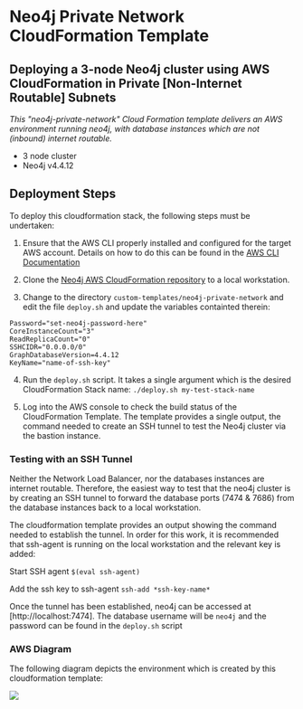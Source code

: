 # Neo4j Private Network CloudFormation Template

## Deploying a 3-node Neo4j cluster using AWS CloudFormation in Private [Non-Internet Routable] Subnets

*This "neo4j-private-network" Cloud Formation template delivers an AWS environment running neo4j, with database instances which are not (inbound) internet routable.*

 - 3 node cluster
 - Neo4j v4.4.12

## Deployment Steps

To deploy this cloudformation stack, the following steps must be undertaken:

1) Ensure that the AWS CLI properly installed and configured for the target AWS account.  Details on how to do this can be found in the [AWS CLI Documentation](https://docs.aws.amazon.com/cli/latest/userguide/cli-chap-configure.html)

2) Clone the [Neo4j AWS CloudFormation repository](
https://github.com/neo4j-partners/amazon-cloud-formation-neo4j) to a local workstation.  

3) Change to the directory ```custom-templates/neo4j-private-network``` and edit the file ```deploy.sh``` and update the variables containted therein:

```
Password="set-neo4j-password-here"
CoreInstanceCount="3"
ReadReplicaCount="0"
SSHCIDR="0.0.0.0/0"
GraphDatabaseVersion=4.4.12
KeyName="name-of-ssh-key"
```

4) Run the ```deploy.sh``` script.  It takes a single argument which is the desired CloudFormation Stack name:
```./deploy.sh my-test-stack-name```

5) Log into the AWS console to check the build status of the CloudFormation Template.  The template provides a single output, the command needed to create an SSH tunnel to test the Neo4j cluster via the bastion instance.

### Testing with an SSH Tunnel
Neither the Network Load Balancer, nor the databases instances are internet routable.  Therefore, the easiest way to test that the neo4j cluster is by creating an SSH tunnel to forward the database ports (7474 & 7686) from the database instances back to a local workstation.

The cloudformation template provides an output showing the command needed to establish the tunnel.  In order for this work, it is recommended that ssh-agent is running on the local workstation and the relevant key is added:

Start SSH agent
```$(eval ssh-agent)```

Add the ssh key to ssh-agent
```ssh-add *ssh-key-name*```

Once the tunnel has been established, neo4j can be accessed at [http://localhost:7474].  The database username will be ```neo4j``` and the password can be found in the ```deploy.sh``` script 

### AWS Diagram

The following diagram depicts the environment which is created by this cloudformation template:

![](neo4j-aws-3-node-private.png?raw=true)
